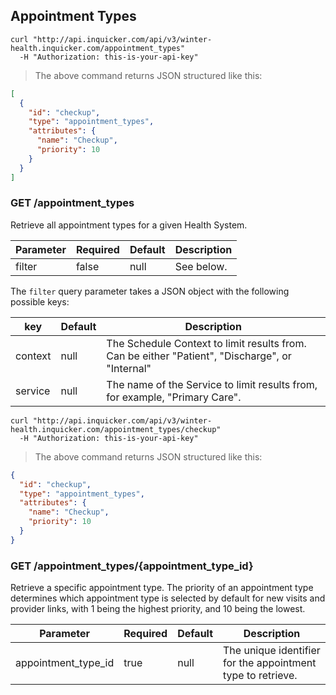 ## Appointment Types

```shell
curl "http://api.inquicker.com/api/v3/winter-health.inquicker.com/appointment_types"
  -H "Authorization: this-is-your-api-key"
```

> The above command returns JSON structured like this:

```json
[
  {
    "id": "checkup",
    "type": "appointment_types",
    "attributes": {
      "name": "Checkup",
      "priority": 10
    }
  }
]
```

### GET /appointment_types

Retrieve all appointment types for a given Health System.

Parameter | Required | Default | Description
--------- | -------- | ------- | -----------
filter | false | null | See below.

The `filter` query parameter takes a JSON object with the following possible keys:

key | Default | Description
--------- | ------- | -----------
context | null | The Schedule Context to limit results from. Can be either "Patient", "Discharge", or "Internal"
service | null | The name of the Service to limit results from, for example, "Primary Care".

```shell
curl "http://api.inquicker.com/api/v3/winter-health.inquicker.com/appointment_types/checkup"
  -H "Authorization: this-is-your-api-key"
```

> The above command returns JSON structured like this:

```json
{
  "id": "checkup",
  "type": "appointment_types",
  "attributes": {
    "name": "Checkup",
    "priority": 10
  }
}
```

### GET /appointment_types/{appointment_type_id}

Retrieve a specific appointment type. The priority of an appointment type determines which appointment type is selected by default for new visits and provider links, with 1 being the highest priority, and 10 being the lowest.

Parameter | Required | Default | Description
--------- | -------- | ------- | -----------
appointment_type_id | true | null | The unique identifier for the appointment type to retrieve.
